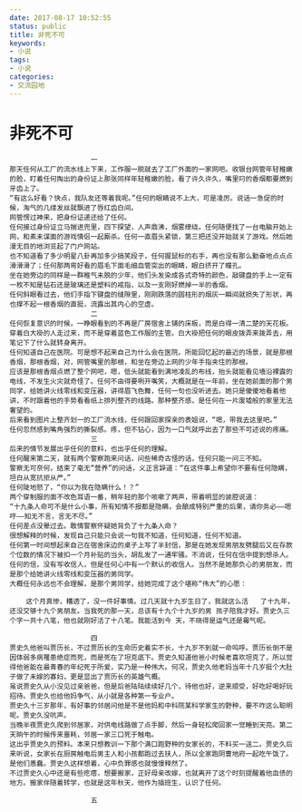 ```yaml
---
date: 2017-08-17 10:52:55
status: public
title: 非死不可
keywords: 
- 小说
tags: 
- 小说
categories: 
- 交流园地 
---
```


# 非死不可
						一
	那天任何从工厂的流水线上下来，工作服一脱就去了工厂外面的一家网吧。收银台网管年轻稚嫩的脸，盯着任何掏出的身份证上那张同样年轻稚嫩的脸，看了许久许久，嘴里叼的香烟都要燃到牙齿上了。
	“有这么好看？快点，我队友还等着我呢。”任何的眼睛说不上大，可是凌厉。说话一急促的时候，淘气的几缕发丝就飘进了唇红齿白间。
	网管愣过神来，把身份证递还给了任何。
	任何接过身份证立马揣进兜里，四下探望，人声鼎沸，烟雾缭绕。任何随便找了一台电脑开始上网，和素未谋面的游戏情侣一起厮杀。任何一直眉头紧锁，第三把还没开始就关了游戏。然后她漫无目的地浏览起了门户网站。
	也不知道看了多少明星八卦再加多少搞笑段子，任何握鼠标的右手，再也没有那么勤奋地点点点滑滑滑了；任何那两弯好看的眉毛下面毛细血管突出的眼睛，眼白挤开了瞳孔。
	坐在她旁边的同样是一群稚气未脱的少年，他们头发染成各式奇特的颜色，敲键盘的手上一定有一枚不知是钻石还是玻璃还是塑料的戒指，以及一支刚好燃掉一半的香烟。
	任何斜眼看过去，他们手指下键盘的缝隙里，刚刚跌落的圆柱形的烟灰一瞬间就损失了形状，再也撑不起一根香烟的直挺，流露出其内心的空虚。
						二
	任何恢复意识的时候，一睁眼看到的不再是厂房宿舍上铺的床板，而是白得一清二楚的天花板。
	穿着白大褂的人走过来，而不是穿着蓝色工作服的主管。白大褂把任何的眼皮拨弄来拨弄去，用笔记下了什么就转身离开。
	任何知道自己在医院。可是想不起来自己为什么会在医院。所能回忆起的最近的场景，就是那根香烟，那根香烟，对，网管嘴里的那根，和坐在旁边上网的少年手指夹住的那根。
	应该是那根香烟点燃了整个网吧，嗯，低头就能看到满地凌乱的布线，抬头就能看见墙沿裸露的电线，不发生火灾就奇怪了。任何不由得要咧开嘴笑，大概就是在一年前，坐在她前面的那个男同学，给她讲火线零线和变压器，讲得眉飞色舞，任何一句也没听进去。她只是傻傻地看着他讲，不时跟着他的手势看看纸上排列整齐的线路。那种整齐感，是任何在一片废墟般的家里无法奢望的。
	后来看到图片上整齐划一的工厂流水线，任何跟回家探亲的表姐说，“嗯，带我去这里吧。”
	任何忽然感到嘴角强烈的撕裂感。疼，但不钻心，因为一口气就呼出去了那些不可述说的疼痛。
						三
	后来的情节发展出乎任何的意料，也出乎任何的理解。
	任何醒来第二天，就有两个警察跑来问话，问些稀奇古怪的话，任何只能一问三不知。
	警察无可奈何，结束了毫无“营养”的问话，义正言辞道：“在这件事上希望你不要有任何隐瞒，坦白从宽抗拒从严。”
	任何陡地怒了，“你以为我在隐瞒什么！？”
	两个穿制服的面不改色耳语一番，稍年轻的那个咳嗽了两声，带着明显的装腔说道：
	“十九条人命可不是什么小事，所有知情不报都是隐瞒，会酿成特别严重的后果，请你务必——嗯哼——知无不言，言无不尽。”
	任何差点没晕过去。敢情警察怀疑她背负了十九条人命？
	很想解释的时候，发现自己只能只会说一句我不知道，任何知道，任何不知道。
	任何第一时间想起来自己在宿舍床边的桌子上写了半封信，那是在她发现男朋友劈腿后又在存款个位数的情况下被扣一个月补贴的当头，胡乱发了一通牢骚。不消说，任何在信中提到想杀人。
	任何的信，没有写收信人，但是任何心中有一个默认的收信人。当然不是她那负心的男朋友，而是那个给她讲火线零线和变压器的男同学。
	大概任何永远也不会理解，是那个男同学，给她完成了这个堪称“伟大”的心愿：
		
		这个月真惨，糟透了，没一件好事情。过几天就十九岁生日了，我就这么活	了十九年，还没交够十九个男朋友。当我死的那一天，总该有十九个十九岁的男	孩子陪我才好。贾史久三个字一共十八笔，他也就刚好活了十八笔。我能活到今	天，不晓得是运气还是霉气呢。
			
						四
	贾史久他爸叫贾历长，不过贾历长的生命历史着实不长，十九岁不到就一命呜呼。贾历长倒不是因体弱多病罹患绝症而死，而是死在了坦克底下。贾史久知道他爸小时候老喜欢坦克了，所以觉得他爸能在最青春的年纪死于所爱，实乃是一种伟大。何况，贾史久他老妈当年十几岁挺个大肚子做了未嫁的寡妇，更是显出了贾历长的英雄气概。
	虽说贾史久从小没见过亲爸爸，但是后爸陆陆续续好几个，待他也好，逆来顺受，好吃好喝好玩招待。贾史久也给他妈争气，从小就是各种第一专业户。
	贾史久十三岁那年，有好事的邻居问他是不是他妈和中科院某科学家生的野种，要不咋这么聪明呢。贾史久没吭声。
	当晚半夜贾史久爬到邻居家，对供电线路做了点手脚，然后一身轻松爬回家一觉睡到天亮。第二天晌午的时候传来噩耗，邻居一家三口死于触电。
	这出乎贾史久的预料。本来只想教训一下那个满口跑野种的女家长的，不料买一送二。贾史久后来听说，女家长在厨房触电后男主人和小孩都跑过去扶人，所以全家跑阴曹地府一起吃午饭了。
	是他们愚蠢。贾史久这样想着，心中负罪感也就慢慢释然了。
	不过贾史久心中还是有些疙瘩，想要搬家，正好母亲改嫁，也就离开了这个时刻提醒着他血债的地方。搬家伴随着转学，也就是这年秋天，他作为插班生，认识了任何。

						五
